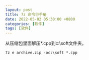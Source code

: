 ```yaml
---
layout: post
title: 7z 命令行手册
date: 2022-05-02 05:30:00 +0800
categories: [软件]
tags: [软件]
---
```

从压缩包里面解压*.cpp到c:\soft文件夹。
```
7z e archive.zip -oc:\soft *.cpp
```